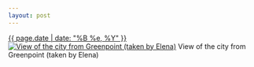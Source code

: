 ```yaml
---
layout: post
---
```


<p>
  <time><a href="/458">{{ page.date | date: "%B %e, %Y" }}</a></time>
  <a href="/458"><img src="{{ site.assets_url }}/458-640.jpg" srcset="{{ site.assets_url }}/458-1280.jpg 1280w, {{ site.assets_url }}/458-960.jpg 960w, {{ site.assets_url }}/458-640.jpg 640w, {{ site.assets_url }}/458-320.jpg 320w" sizes="(min-width: 700px) 50vw, calc(100vw - 2rem)" alt="View of the city from Greenpoint (taken by Elena)" /></a>
  <span>View of the city from Greenpoint (taken by Elena)</span>
</p>
